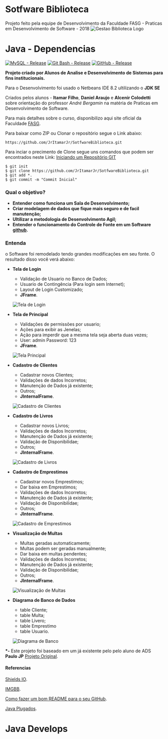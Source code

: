 # Sotfware Biblioteca
Projeto feito pela equipe de Desenvolvimento da Faculdade FASG - Praticas em Desenvolvimento de Software - 2018
![Gestao Biblioteca Logo](https://uploaddeimagens.com.br/images/001/731/326/full/fundo.png?1542418881)


# Java - Dependencias #

[![MySQL - Release](https://img.shields.io/badge/MySQL-8.0-blue.svg)](https://www.mysql.com/products/enterprise/database/)
[![Git Bash - Release](https://img.shields.io/badge/Git%20Bash-2.19.1-red.svg)](https://gitforwindows.org/)
[![GitHub - Release](https://img.shields.io/badge/Git-Hub-lightgrey.svg)](https://help.github.com/articles/create-a-repo/)


**Projeto criado por Alunos de Analise e Desenvolvimento de Sistemas para fins institucionais.**

Para o Desenvolvimento foi usado o Netbeans IDE 8.2 ultilizando o **JDK SE**

Criados pelos alunos - **Itamar Filho**, **Daniel Araujo** e **Alcenir Colodetti** sobre orientação do professor *André Bergamin* na matéria de Praticas em Desenvolvimento de Software.

Para mais detalhes sobre o curso, disponibilizo aqui site oficial da Faculdade [FASG](http://www.iesges.edu.br/index.php?page=cursos.ads).


Para baixar como ZIP ou Clonar o repositório segue o Link abaixo:

    https://github.com/JrItamarJr/SotfwareBiblioteca.git

Para inciar o precimento de Clone segue uns comandos que podem ser encontrados neste Link: [Iniciando um Repositório GIT](https://git-scm.com/book/en/v2/Git-Basics-Getting-a-Git-Repository)

    $ git init
    $ git clone https://github.com/JrItamarJr/SotfwareBiblioteca.git
    $ git add *.
    $ git commit -m "Commit Inicial"
    

### Qual o objetivo? ###
 - **Entender como funciona um Sala de Desenvolvimento;** 
 - **Criar modelagem de dados que fique mais seguro e de facil manutenção;** 
 - **Ultilizar a metodologia de Desenvolvimento Agil;**
 - **Entender o funcionamento do Controle de Fonte em um Software  [github](https://github.com/filoe/cscore).** 
 
### Entenda ###

o Software foi remodelado tendo grandes modificações em seu fonte. O resultado disso você verá abaixo:

- **Tela de Login**
  - Validação de Usuario no Banco de Dados;
  - Usuario de Contingência (Para login sem Internet);
  - Layout de Login Customizado;
  - **JFrame**.
  
  ![Tela de Login](https://image.ibb.co/eA8BQL/Tela-Login.png)
  
- **Tela de Principal**
  - Validações de permissões por usuario;
  - Ações para exibir as Jenelas;
  - Ação para imperdir que a mesma tela seja aberta duas vezes;
  - User: admin Password: 123
  - **JFrame**.
  
  ![Tela Principal](https://image.ibb.co/inPi4f/Tela-Principal.png)
  
- **Cadastro de Clientes**
  - Cadastrar novos Clientes;
  - Validações de dados Incorretos;
  - Manutenção de Dados já existente;
  - Outros;
  - **JInternalFrame**.
  
  ![Cadastro de Clientes](https://image.ibb.co/k8GgQL/Tela-Clientes.png)
  
- **Cadastro de Livros**
  - Cadastrar novos Livros;
  - Validações de dados Incorretos;
  - Manutenção de Dados já existente;
  - Validação de Disponibilidae;
  - Outros;
  - **JInternalFrame**.
  
  ![Cadastro de Livros](https://image.ibb.co/dTZCX0/Tela-Livros.png)
  
- **Cadastro de Emprestimos**
  - Cadastrar novos Emprestimos;
  - Dar baixa em Emprestimos;
  - Validações de dados Incorretos;
  - Manutenção de Dados já existente;
  - Validação de Disponibilidae;
  - Outros;
  - **JInternalFrame**.
  
  ![Cadastro de Emprestimos](https://image.ibb.co/ck6sX0/Tela-Emprestimo.png)
  
- **Visualização de Multas**
  - Multas geradas automaticamente;
  - Multas podem ser geradas manualmente;
  - Dar baixa em multas pendentes;
  - Validações de dados Incorretos;
  - Manutenção de Dados já existente;
  - Validação de Disponibilidae;
  - Outros;
  - **JInternalFrame**.
  
  ![Visualização de Multas](https://image.ibb.co/h5OT5L/Tela-Multas.png)
 
- **Diagrama de Banco de Dados**
  - table Cliente;
  - table Multa;
  - table Livero;
  - table Emprestimo
  - table Usuario.
  
  ![Diagrama de Banco](https://image.ibb.co/foS2H0/Diagrama-Banco.png)


**\*-** Este projeto foi baseado em um já existente pelo pelo aluno de ADS **Paulo JP** [Projeto Original](https://github.com/paulojp-dev/projeto-biblioteca-java).

#### Referencias ####

[Shields IO](https://shields.io/#/).

[IMGBB](https://imgbb.com/).

[Como fazer um bom README para o seu GitHub](http://pichiliani.com.br/como-fazer-um-bom-readme-para-o-seu-github/).

[Java Plugados](https://www.youtube.com/channel/UC_8SElusYdENzVw1Fsk0Nbg).


# Java Develops #
